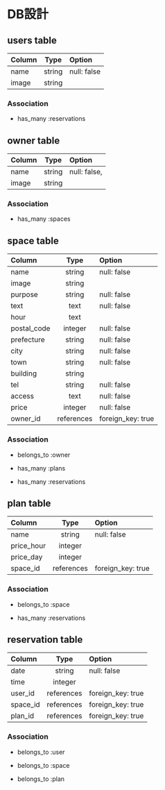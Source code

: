 # DB設計

## users table

|  Column   |  Type   |              Option                    |
|:----------|:-------:|:---------------------------------------|
| name      | string  | null: false                            |
| image     | string  |                                        |

### Association

* has_many :reservations

## owner table

|  Column   |  Type   |              Option                    |
|:----------|:-------:|:---------------------------------------|
| name      | string  | null: false,                           |
| image     | string  |                                        |

### Association

* has_many :spaces

## space table

|  Column   |  Type      |              Option                    |
|:----------|:----------:|:---------------------------------------|
| name      | string     | null: false                            |
| image     | string     |                                        |
| purpose   | string     | null: false                            |
| text      | text       | null: false                            |
| hour      | text       |                                        |
| postal_code | integer  | null: false                            |
| prefecture | string    | null: false                            |
| city      | string     | null: false                            |
| town      | string     | null: false                            |
| building  | string     |                                        |
| tel       | string     | null: false                            |
| access    | text       | null: false                            |
| price     | integer    | null: false                            |
| owner_id  | references | foreign_key: true                      |

### Association

* belongs_to :owner

* has_many :plans

* has_many :reservations

## plan table

|  Column   |  Type      |              Option                    |
|:----------|:----------:|:---------------------------------------|
| name      | string     | null: false                            |
| price_hour | integer   |                                        |
| price_day | integer    |                                        |
| space_id  | references | foreign_key: true                      |

### Association

* belongs_to :space

* has_many :reservations

## reservation table

|  Column   |  Type      |              Option                    |
|:----------|:----------:|:---------------------------------------|
| date      | string     | null: false                            |
| time      | integer    |                                        |
| user_id   | references | foreign_key: true                      |
| space_id  | references | foreign_key: true                      |
| plan_id   | references | foreign_key: true                      |

### Association

* belongs_to :user

* belongs_to :space

* belongs_to :plan
